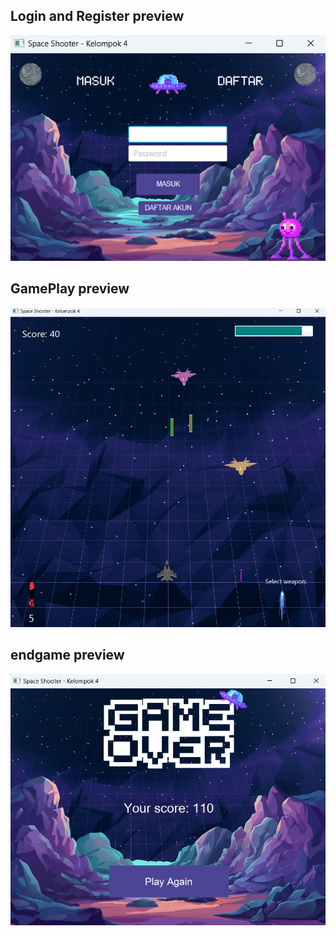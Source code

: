 ## Login and Register preview
![Login and register](LoginRegisterPreview.png)

## GamePlay preview
![Login and register](gameplay.png)

## endgame preview
![Login and register](image.png)
